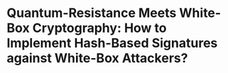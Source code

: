 # Quantum-Resistance Meets White-Box Cryptography: How to Implement Hash-Based Signatures against White-Box Attackers?
